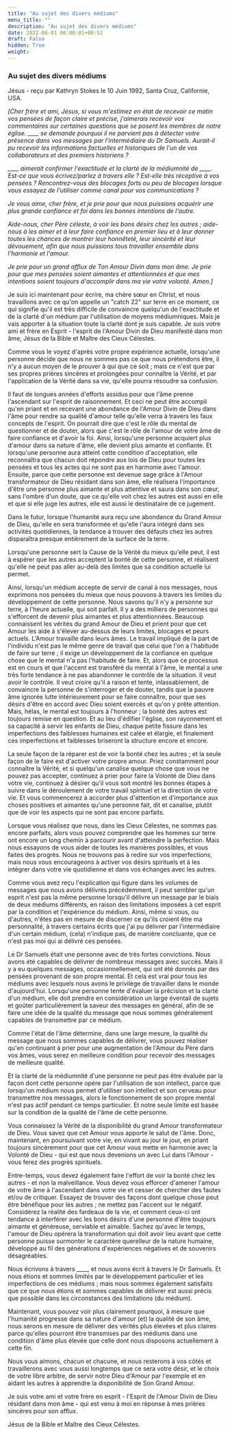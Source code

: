 ```yaml
---
title: "Au sujet des divers médiums"
menu_title: ""
description: "Au sujet des divers médiums"
date: 2022-06-01 06:00:01+00:52
draft: False
hidden: True
weight:
---
```

### Au sujet des divers médiums

Jésus - reçu par Kathryn Stokes le 10 Juin 1992, Santa Cruz, Californie, USA.

*[Cher frère et ami, Jésus, si vous m'estimez en état de recevoir ce matin vos pensées de façon claire et précise, j'aimerais recevoir vos commentaires sur certaines questions que se posent les membres de notre église. ____ se demande pourquoi il ne parvient pas à détecter votre présence dans vos messages par l'intermédiaire du Dr Samuels. Aurait-il pu recevoir les informations factuelles et historiques de l'un de vos collaborateurs et des premiers historiens ?*

*____ aimerait confirmer l'exactitude et la clarté de la médiumnité de ____. Est-ce que vous écrivez/parlez à travers elle ? Est-elle très réceptive à vos pensées ? Rencontrez-vous des blocages forts ou peu de blocages lorsque vous essayez de l'utiliser comme canal pour vos communications ?*

*Je vous aime, cher frère, et je prie pour que nous puissions acquérir une plus grande confiance et foi dans les bonnes intentions de l'autre.*

*Aide-nous, cher Père céleste, à voir les bons désirs chez les autres ; aide-nous à les aimer et à leur faire confiance en premier lieu et à leur donner toutes les chances de montrer leur honnêteté, leur sincérité et leur dévouement, afin que nous puissions tous travailler ensemble dans l'harmonie et l'amour.*

*Je prie pour un grand afflux de Ton Amour Divin dans mon âme. Je prie pour que mes pensées soient aimantes et attentionnées et que mes intentions soient toujours d'accomplir dans ma vie votre volonté. Amen.]*

Je suis ici maintenant pour écrire, ma chère sœur en Christ, et nous travaillons avec ce qu'on appelle un "catch 22" sur terre en ce moment, ce qui signifie qu'il est très difficile de convaincre quelqu'un de l'exactitude et de la clarté d'un médium par l'utilisation de moyens médiumniques. Mais je vais apporter à la situation toute la clarté dont je suis capable. Je suis votre ami et frère en Esprit - l'esprit de l'Amour Divin de Dieu manifesté dans mon âme, Jésus de la Bible et Maître des Cieux Célestes.

Comme vous le voyez d'après votre propre expérience actuelle, lorsqu'une personne décide que nous ne sommes pas ce que nous prétendons être, il n'y a aucun moyen de le prouver à qui que ce soit ; mais ce n'est que par ses propres prières sincères et prolongées pour connaître la Vérité, et par l'application de la Vérité dans sa vie, qu'elle pourra résoudre sa confusion.

Il faut de longues années d'efforts assidus pour que l'âme prenne l'ascendant sur l'esprit de raisonnement. Et ceci ne peut être accompli qu'en priant et en recevant une abondance de l'Amour Divin de Dieu dans l'âme pour rendre sa qualité d'amour telle qu'elle verra à travers les faux concepts de l'esprit. On pourrait dire que c'est le rôle du mental de questionner et de douter, alors que c'est le rôle de l'amour de votre âme de faire confiance et d'avoir la foi. Ainsi, lorsqu'une personne acquiert plus d'amour dans sa nature d'âme, elle devient plus aimante et confiante. Et lorsqu'une personne aura atteint cette condition d'acceptation, elle reconnaîtra que chacun doit répondre aux lois de Dieu pour toutes les pensées et tous les actes qui ne sont pas en harmonie avec l'amour. Ensuite, parce que cette personne est devenue sage grâce à l'Amour transformateur de Dieu résidant dans son âme, elle réalisera l'importance d'être une personne plus aimante et plus attentive et saura dans son cœur, sans l'ombre d'un doute, que ce qu'elle voit chez les autres est aussi en elle et que si elle juge les autres, elle est aussi le destinataire de ce jugement.

Dans le futur, lorsque l'humanité aura reçu une abondance du Grand Amour de Dieu, qu'elle en sera transformée et qu'elle l'aura intégré dans ses activités quotidiennes, la tendance à trouver des défauts chez les autres disparaîtra presque entièrement de la surface de la terre.

Lorsqu'une personne sert la Cause de la Vérité du mieux qu'elle peut, il est à espérer que les autres acceptent la bonté de cette personne, et réalisent qu'elle ne peut pas aller au-delà des limites que sa condition actuelle lui permet.

Ainsi, lorsqu'un médium accepte de servir de canal à nos messages, nous exprimons nos pensées du mieux que nous pouvons à travers les limites du développement de cette personne. Nous savons qu'il n'y a personne sur terre, à l'heure actuelle, qui soit parfait. Il y a des milliers de personnes qui s'efforcent de devenir plus aimantes et plus attentionnées. Beaucoup connaissent les vérités du grand Amour de Dieu et prient pour que cet Amour les aide à s'élever au-dessus de leurs limites, blocages et peurs actuels. L'Amour travaille dans leurs âmes. Le travail impliqué de la part de l'individu n'est pas le même genre de travail que celui que l'on a l'habitude de faire sur terre ; il exige un développement de la confiance en quelque chose que le mental n'a pas l'habitude de faire. Et, alors que ce processus est en cours et que l'accent est transféré du mental à l'âme, le mental a une très forte tendance à ne pas abandonner le contrôle de la situation. Il veut avoir le contrôle. Il veut croire qu'il a raison et tente, inlassablement, de convaincre la personne de s'interroger et de douter, tandis que la pauvre âme ignorée lutte intérieurement pour se faire connaître, pour que ses désirs d'être en accord avec Dieu soient exercés et qu'on y prête attention. Mais, hélas, le mental est toujours à l'honneur ; la bonté des autres est toujours remise en question. Et au lieu d'édifier l'église, son rayonnement et sa capacité à servir les enfants de Dieu, chaque petite fissure dans les imperfections des faiblesses humaines est calée et élargie, et finalement ces imperfections et faiblesses briseront la structure encore et encore.

La seule façon de la réparer est de voir la bonté chez les autres ; et la seule façon de le faire est d'activer votre propre amour. Priez constamment pour connaître la Vérité, et si quelqu'un canalise quelque chose que vous ne pouvez pas accepter, continuez à prier pour faire la Volonté de Dieu dans votre vie, continuez à désirer qu'il vous soit montré les bonnes étapes à suivre dans le déroulement de votre travail spirituel et la direction de votre vie. Et vous commencerez à accorder plus d'attention et d'importance aux choses positives et aimantes qu'une personne fait, dit et canalise, plutôt que de voir les aspects qui ne sont pas encore parfaits.

Lorsque vous réalisez que nous, dans les Cieux Célestes, ne sommes pas encore parfaits, alors vous pouvez comprendre que les hommes sur terre ont encore un long chemin à parcourir avant d'atteindre la perfection. Mais nous essayons de vous aider de toutes les manières possibles, et vous faites des progrès. Nous ne trouvons pas à redire sur vos imperfections, mais nous vous encourageons à activer vos désirs spirituels et à les intégrer dans votre vie quotidienne et dans vos échanges avec les autres.

Comme vous avez reçu l'explication qui figure dans les volumes de messages que nous avons délivrés précédemment, il peut sembler qu'un esprit n'est pas la même personne lorsqu'il délivre un message par le biais de deux médiums différents, en raison des limitations imposées à cet esprit par la condition et l'expérience du médium. Ainsi, même si vous, ou d'autres, n'êtes pas en mesure de discerner ce qu'ils croient être ma personnalité, à travers certains écrits que j'ai pu délivrer par l'intermédiaire d'un certain médium, (cela) n'indique pas, de manière concluante, que ce n'est pas moi qui ai délivré ces pensées.

Le Dr Samuels était une personne avec de très fortes convictions. Nous avons été capables de délivrer de nombreux messages avec succès. Mais il y a eu quelques messages, occasionnellement, qui ont été donnés par des pensées provenant de son propre mental. Et cela est vrai pour tous les médiums avec lesquels nous avons le privilège de travailler dans le monde d'aujourd'hui. Lorsqu'une personne tente d'évaluer la précision et la clarté d'un médium, elle doit prendre en considération un large éventail de sujets et goûter particulièrement la saveur des messages en général, afin de se faire une idée de la qualité du message que nous sommes généralement capables de transmettre par ce médium.

Comme l'état de l'âme détermine, dans une large mesure, la qualité du message que nous sommes capables de délivrer, vous pouvez réaliser qu'en continuant à prier pour une augmentation de l'Amour du Père dans vos âmes, vous serez en meilleure condition pour recevoir des messages de meilleure qualité.

Et la clarté de la médiumnité d'une personne ne peut pas être évaluée par la façon dont cette personne opère par l'utilisation de son intellect, parce que lorsqu'un médium nous permet d'utiliser son intellect et son cerveau pour transmettre nos messages, alors le fonctionnement de son propre mental n'est pas actif pendant ce temps particulier. Et notre seule limite est basée sur la condition de la qualité de l'âme de cette personne.

Vous connaissez la Vérité de la disponibilité du grand Amour transformateur de Dieu. Vous savez que cet Amour vous apporte le salut de l'âme. Donc, maintenant, en poursuivant votre vie, en vivant au jour le jour, en priant toujours sincèrement pour que cet Amour vous mette en harmonie avec la Volonté de Dieu - qui est que nous devenions un avec Lui dans l'Amour - vous ferez des progrès spirituels.

Entre-temps, vous devez également faire l'effort de voir la bonté chez les autres - et non la malveillance. Vous devez vous efforcer d'amener l'amour de votre âme à l'ascendant dans votre vie et cesser de chercher des fautes et/ou de critiquer. Essayez de trouver des façons dont quelque chose peut être bénéfique pour les autres ; ne mettez pas l'accent sur le négatif. Considérez la réalité des fardeaux de la vie, et comment ceux-ci ont tendance à interférer avec les bons désirs d'une personne d'être toujours aimante et généreuse, serviable et aimable. Sachez qu'avec le temps, l'amour de Dieu opérera la transformation qui doit avoir lieu avant que cette personne puisse surmonter le caractère querelleur de la nature humaine, développé au fil des générations d'expériences négatives et de souvenirs désagréables.

Nous écrivons à travers ____, et nous avons écrit à travers le Dr Samuels. Et nous étions et sommes limités par le développement particulier et les imperfections de ces médiums ; mais nous sommes également satisfaits que ce que nous étions et sommes capables de délivrer est aussi précis que possible dans les circonstances des limitations (du médium).

Maintenant, vous pouvez voir plus clairement pourquoi, à mesure que l'humanité progresse dans sa nature d'amour (et) la qualité de son âme, nous serons en mesure de délivrer des vérités plus élevées et plus claires parce qu'elles pourront être transmises par des médiums dans une condition d'âme plus élevée que celle dont nous disposons actuellement à cette fin.

Nous vous aimons, chacun et chacune, et nous resterons à vos côtés et travaillerons avec vous aussi longtemps que ce sera votre désir, et le choix de votre libre arbitre, de servir notre Dieu d'Amour par l'exemple et en aidant les autres à apprendre la disponibilité de Son Grand Amour.

Je suis votre ami et votre frère en esprit - l'Esprit de l'Amour Divin de Dieu résidant dans mon âme - qui est venu à moi en réponse à mes prières sincères pour son afflux.

Jésus de la Bible et Maître des Cieux Célestes.